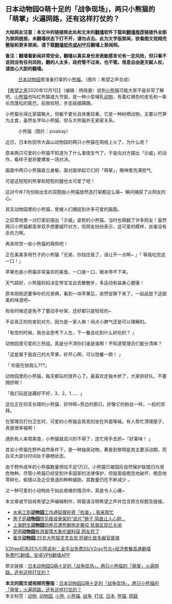  <h2>日本动物园Q萌十足的「战争现场」，两只小熊猫的「萌掌」火遍网路，还有这样打仗的？</h2> <p class="notice"><b>大陆网友注意：本文中的链接除此处和文末的<a href="https://github.com/bannedbook/fanqiang" >翻墙</a>软件下载和<a href="https://github.com/killgcd/justmysocks/blob/master/README.md">翻墙推荐</a>链接外全部为禁网链接，未翻墙状态下打不开，请勿点击。此为文字版禁闻，欲看图文视频完整版和更多禁闻，请下载<a href="https://github.com/bannedbook/fanqiang">翻墙软件或APP</a>后翻墙上禁闻网。</p><p>备注：翻墙看新闻非常安全，翻墙以真实身份发表敏感言论有一定风险，但只看不说则没有任何风险，翻的人太多，政府管不过来，也不管。信息自由是天赋人权，请放心大胆的翻墙。</b></p>  <div class="entry"> <figure><figcaption><a href="https://www.bannedbook.org/bnews/tag/%e6%97%a5%e6%9c%ac/" class="st_tag internal_tag" rel="tag" title="标签 日本 下的日志">日本</a><a href="https://www.bannedbook.org/bnews/tag/%E5%8A%A8%E7%89%A9%E5%9B%AD/" class="st_tag internal_tag" rel="tag" title="标签 动物园 下的日志">动物园</a>里准备打架的小<a href="https://www.bannedbook.org/bnews/tag/%E7%86%8A%E7%8C%AB/" class="st_tag internal_tag" rel="tag" title="标签 熊猫 下的日志">熊猫</a>。（图片：希望之声合成）</figcaption></figure> <p>【<span class='wp_keywordlink_affiliate'><a href="https://www.soundofhope.org" title="希望之声" target="_blank">希望之声</a></span>2020年12月1日】（编辑：杨晓曼）说到<a href="https://www.bannedbook.org/bnews/tag/%e5%b0%8f%e7%86%8a/" class="st_tag internal_tag" rel="tag" title="标签 小熊 下的日志">小熊</a>猫可能大家不是非常了解吧，<a href="https://www.bannedbook.org/bnews/tag/%E5%B0%8F%E7%86%8A%E7%8C%AB/" class="st_tag internal_tag" rel="tag" title="标签 小熊猫 下的日志">小熊猫</a>也叫红熊猫或九节狼，是一种小型哺乳<a href="https://www.bannedbook.org/bnews/tag/%e5%8a%a8%e7%89%a9/" class="st_tag internal_tag" rel="tag" title="标签 动物 下的日志">动物</a>，有着红褐色的皮毛和一条长而蓬松的尾巴，前肢较短，步态摇摆蹒跚。</p> <p>小熊猫长得比家猫略大，但躯干更长且体重较重。它是一种树栖动物，主要以竹笋为主食，虽然名字叫小熊猫，但与大熊猫并无紧密关系。</p> <figure><figcaption> 小熊猫（图片：pixabay）</figcaption></figure> <p>近日，日本秋田市大森山动物园的两只小熊猫在网络上火了，为什么呢？</p> <p>原来两只可爱的小熊猫不知道为了什么事情生气了，于是向对方摆出「示威」的动作，看样子是将要爆发一场对决。</p> <p>画面中两只小熊猫直立身躯，面对面举起它们的「萌掌」，眼神里充满怒气,</p> <p>可是这短短的熊掌和短短的腿也太可爱了吧！</p> <p>这对今年7月份刚出生的双胞胎小熊猫居然连打架都这么萌~  瞬间捕获了众网友的心。</p> <p></p>  <p>其实动物园里的小熊猫，曾被人们捕捉到许多可爱的画面。</p> <p>之前雪地里一对打架前摆出「示威」姿势的小熊猫，当时也萌翻了许多网友！虽然两只小熊猫都高举双手想要威吓对方，但网友纷纷表示，这可爱的模样，丝毫没有杀伤力啊。</p> <p></p> <p>再来欣赏一些小熊猫的萌照吧！</p> <p>正在美美享用竹子的小熊猫「兄弟，你挡住我了，请让开一点啊~ 」「 等我吃完这一口！」</p> <p></p> <p>苹果也是小熊猫非常喜欢的美食。一口接一口，根本停不下来。</p> <p>天气超好，小熊猫妈妈决定带宝宝出去散散步，多运动有益身心健康！</p>  <p>原本刚刚还要争吵的兄弟俩，看到一块苹果后，突然安静下来了。一起品尝下这甜美的味道吧~</p> <p>有些时候还是免不了要动手吵架，还好都只是轻轻的~</p> <p>不会真正的伤害到对方，因为是一家人嘛！闹点小脾气还是可以理解的。</p> <p>「有空的时候，我也会思考下人生，下一餐会吃到什么好吃的？ 」</p> <p></p> <p>动物园里可爱的三熊组，真是分不清你们谁是谁啊！不知道管理员们能分清嘛？</p> <p>「这是属于我自己的大苹果，好开心啊，可以饱餐一顿！ 」</p> <p>「 你是在拍我么???」</p>  <p>动物园里的小熊猫，每天都玩的很开心了。最喜欢走独木桥了，大家排好队，不要拥挤啊！</p> <p></p> <p>「我们玩捉迷藏好不好，3，2，1&#8230;&#8230; 」</p> <p>这位正在仰天长啸的小熊猫，好帅啊~旁边的那只，好像它的粉丝一样，一脸的崇拜。</p> <p>在管理员打扫卫生时，可爱的小熊猫会乖乖的坐在外面等候。有人帮忙清理屋子，真是很幸福啊！</p> <p>遇到有人来喂美食，小熊猫就高兴的不得了，连忙用手去抓~「好美味！ 」</p> <p>其实小熊猫在野外自然条件下，是一种独居动物，黄昏到黎明是其主要活动期，而白天大部分时间处于静栖状态。</p> <p>由于野外成年的小熊猫数量预估不足1万只，小熊猫已被国际自然保护联盟归为濒危物种。尽管小熊猫已经受到许多国家的法律保护，但是面临栖息地破坏、栖息地零碎化、偷猎以及近交衰退的种种威胁，其数量仍在不断减少 。</p>  <p>又一种可爱的小动物处于如此艰难的情况中，真是令人心痛~</p> <p>本文章或节目经希望之声编辑制作，转载请注明希望之声并包含原文标题及链接。</p> <ul class='op-related-articles' title='相关阅读'> <li><a href='https://www.bannedbook.org/bnews/funmedia/20201118/1432639.html' target='_blank'>水电工到<b>动物园</b>工作遇狐獴好奇「检查」：我来帮忙</a></li> <li><a href='https://www.bannedbook.org/bnews/funmedia/20201114/1430916.html' target='_blank'>男子逛<b>动物园</b>惊见瘦成骨架的"纸片"狮子 简直让人心碎…</a></li> <li><a href='https://www.bannedbook.org/bnews/cbnews/20201018/1416202.html' target='_blank'>上海野生<b>动物园</b>饲养员遭熊群拖走撕咬 猛兽区现已关闭</a></li> <li><a href='https://www.bannedbook.org/bnews/baitai/20201010/1411319.html' target='_blank'>昆明<b>动物园</b>有游客喂大象吃塑料袋 网友怒了</a></li> <li><a href='https://www.bannedbook.org/bnews/baitai/20201009/1410660.html' target='_blank'>重庆<b>动物园</b>:25岁大熊猫灵灵去世 肝硬化致多器官衰竭</a></li> </ul> <p class="texttj"> <a href="https://github.com/bannedbook/fanqiang/wiki/V2ray%E6%9C%BA%E5%9C%BA" target="_blank">V2free机场25%引荐返利：全平台免费SS/V2ray节点+经济套餐高速翻墙</a><br/> <a href="https://github.com/bannedbook/fanqiang/wiki/%E7%A6%81%E9%97%BB%E7%BD%91%E5%AE%89%E5%8D%93%E7%BF%BB%E5%A2%99%E6%96%B0%E9%97%BBAPP" target="_blank">免费PC翻墙、安卓VPN翻墙APP</a></p><p>原文链接：<a class="src_link"  href="https://www.soundofhope.org/post/270405" target="_blank">日本动物园Q萌十足的「战争现场」，两只小熊猫的「萌掌」火遍网路，还有这样打仗的？</a></p><a name='sharetosocial'></a>       <div><b>本文的图文或视频完整版</b>：<a href='https://www.bannedbook.org/bnews/comments/20201202/1440663.html'>日本动物园Q萌十足的「战争现场」，两只小熊猫的「萌掌」火遍网路，还有这样打仗的？</a></div>  </div><!--END ENTRY--> <div class="postfooter"> <div>本文标签：<a href="https://www.bannedbook.org/bnews/tag/%e5%8a%a8%e7%89%a9/" rel="tag">动物</a>, <a href="https://www.bannedbook.org/bnews/tag/%E5%8A%A8%E7%89%A9%E5%9B%AD/" rel="tag">动物园</a>, <a href="https://www.bannedbook.org/bnews/tag/%e5%b0%8f%e7%86%8a/" rel="tag">小熊</a>, <a href="https://www.bannedbook.org/bnews/tag/%E5%B0%8F%E7%86%8A%E7%8C%AB/" rel="tag">小熊猫</a>, <a href="https://www.bannedbook.org/bnews/tag/%E6%88%98%E4%BA%89/" rel="tag">战争</a>, <a href="https://www.bannedbook.org/bnews/tag/%E6%89%93%E4%BB%97/" rel="tag">打仗</a>, <a href="https://www.bannedbook.org/bnews/tag/%e6%97%a5%e6%9c%ac/" rel="tag">日本</a>, <a href="https://www.bannedbook.org/bnews/tag/%E7%86%8A%E7%8C%AB/" rel="tag">熊猫</a>, <a href="https://www.bannedbook.org/bnews/tag/%E7%BD%91%E8%B7%AF/" rel="tag">网路</a></div>  </div><!--END POSTFOOTER--> 